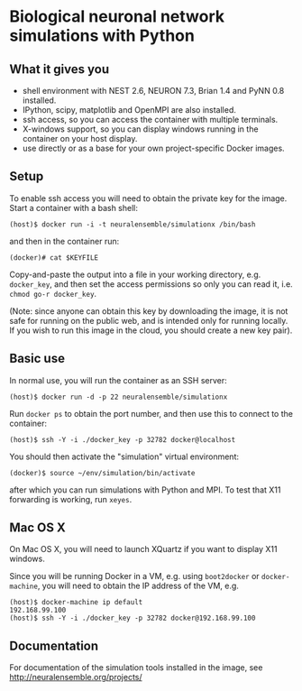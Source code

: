 # Biological neuronal network simulations with Python


## What it gives you

* shell environment with NEST 2.6, NEURON 7.3, Brian 1.4 and PyNN 0.8 installed.
* IPython, scipy, matplotlib and OpenMPI are also installed.
* ssh access, so you can access the container with multiple terminals.
* X-windows support, so you can display windows running in the container on your host display.
* use directly or as a base for your own project-specific Docker images.


## Setup

To enable ssh access you will need to obtain the private key for the image. Start a container with a bash shell:

```
(host)$ docker run -i -t neuralensemble/simulationx /bin/bash
```

and then in the container run:

```
(docker)# cat $KEYFILE
```

Copy-and-paste the output into a file in your working directory, e.g. `docker_key`, and then set the
access permissions so only you can read it, i.e. `chmod go-r docker_key`.

(Note: since anyone can obtain this key by downloading the image, it is not safe for running on the public web,
and is intended only for running locally. If you wish to run this image in the cloud, you should create a new
key pair).


## Basic use

In normal use, you will run the container as an SSH server:

```
(host)$ docker run -d -p 22 neuralensemble/simulationx
```

Run `docker ps` to obtain the port number, and then use this to connect to the container:

```
(host)$ ssh -Y -i ./docker_key -p 32782 docker@localhost
```

You should then activate the "simulation" virtual environment:

```
(docker)$ source ~/env/simulation/bin/activate
```

after which you can run simulations with Python and MPI. To test that X11 forwarding is working, run `xeyes`.


## Mac OS X

On Mac OS X, you will need to launch XQuartz if you want to display X11 windows.
 
Since you will be running Docker in a VM, e.g. using `boot2docker` or `docker-machine`, 
you will need to obtain the IP address of the VM, e.g.

```
(host)$ docker-machine ip default
192.168.99.100
(host)$ ssh -Y -i ./docker_key -p 32782 docker@192.168.99.100
```

## Documentation

For documentation of the simulation tools installed in the image, see http://neuralensemble.org/projects/
